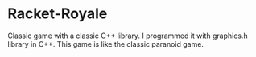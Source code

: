 # Racket-Royale

Classic game with a classic C++ library. I programmed it with graphics.h library in C++. This game is like the classic paranoid game.
